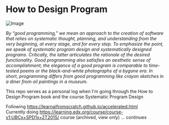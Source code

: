 # How to Design Program

![Image](https://media.nga.gov/iiif/a3ca76a4-9323-43c1-84d3-be5b7d976bd5/full/!384,384/0/default.jpg)


*By “good programming,” we mean an approach to the creation of software that relies on systematic thought, planning, and understanding from the very beginning, at every stage, and for every step. To emphasize the point, we speak of systematic program design and systematically designed programs. Critically, the latter articulates the rationale of the desired functionality. Good programming also satisfies an aesthetic sense of accomplishment; the elegance of a good program is comparable to time-tested poems or the black-and-white photographs of a bygone era. In short, programming differs from good programming like crayon sketches in a diner from oil paintings in a museum.*

This repo serves as a personal log when I'm going through the How to Design Program book and the course Systematic Program Design

Following https://learnaifromscratch.github.io/accelerated.html <br>
Currently doing https://learning.edx.org/course/course-v1:UBCx+SPD1x+2T2015/ course (archived, view only)
... continues
